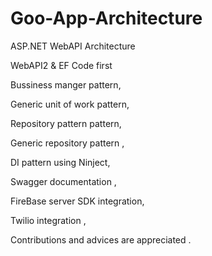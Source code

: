 # Goo-App-Architecture

ASP.NET WebAPI Architecture 

WebAPI2 & EF Code first

Bussiness manger pattern,

Generic unit of work pattern,

Repository pattern pattern,

Generic repository pattern ,

DI pattern using Ninject,

Swagger documentation ,

FireBase server SDK integration,

Twilio integration ,

Contributions and advices are appreciated .
